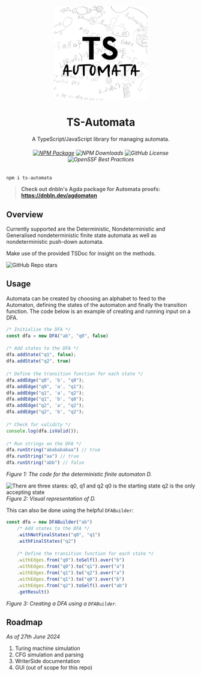 <p align="center">
<img src="./.github/logo.jpg" height="250">
</p>
<h1 align="center">
TS-Automata
</h1>
<p align="center">
A TypeScript/JavaScript library for managing automata.
<p>
<h6 align="center">

[![NPM Package](https://img.shields.io/npm/v/ts-automata.svg?style=flat)](https://npmjs.org/package/ts-automata "View this project on npm")
![NPM Downloads](https://img.shields.io/npm/d18m/ts-automata)
![GitHub License](https://img.shields.io/github/license/Zakrok09/ts-automata)
![OpenSSF Best Practices](https://www.bestpractices.dev/projects/9987/badge)



</h6>


```shell
npm i ts-automata
```

> **Check out dnbln's Agda package for Automata proofs: [https://dnbln.dev/agdomaton ](https://dnbln.dev/agdomaton)**

## Overview

Currently supported are the Deterministic, Nondeterministic and Generalised nondeterministic finite state automata 
as well as nondeterministic push-down automata.

Make use of the provided TSDoc for insight on the methods. 

![GitHub Repo stars](https://img.shields.io/github/stars/zakrok09/ts-automata)

## Usage

Automata can be created by choosing an alphabet to feed to the Automaton,
defining the states of the automaton and finally the transition function. 
The code below is an example of creating and running input on a DFA.

```typescript
/* Initialize the DFA */
const dfa = new DFA("ab", "q0", false)

/* Add states to the DFA */
dfa.addState("q1", false);
dfa.addState("q2", true)

/* Define the transition function for each state */
dfa.addEdge("q0", 'b', "q0");
dfa.addEdge("q0", 'a', "q1");
dfa.addEdge("q1", 'a', "q2");
dfa.addEdge("q1", 'b', "q0");
dfa.addEdge("q2", 'a', "q2");
dfa.addEdge("q2", 'b', "q2");

/* Check for validity */
console.log(dfa.isValid());

/* Run strings on the DFA */
dfa.runString("ababababaa") // true
dfa.runString("aa") // true
dfa.runString("abb") // false
```
_Figure 1: The code for the deterministic finite automaton D._

![There are three stares: q0, q1 and q2
q0 is the starting state
q2 is the only accepting state](https://i.imgur.com/pRuPlEv.jpeg "Image of the DFA described in the code abov")
_Figure 2: Visual representation of D._

This can also be done using the helpful `DFABuilder`:
```typescript
const dfa = new DFABuilder("ab")
    /* Add states to the DFA */
    .withNotFinalStates("q0", "q1")
    .withFinalStates("q2")

    /* Define the transition function for each state */
    .withEdges.from("q0").toSelf().over("b")
    .withEdges.from("q0").to("q1").over("a")
    .withEdges.from("q1").to("q2").over("a")
    .withEdges.from("q1").to("q0").over("b")
    .withEdges.from("q2").toSelf().over("ab")
    .getResult()
```
_Figure 3: Creating a DFA using a `DFABuilder`._

## Roadmap
_As of 27th June 2024_

1. Turing machine simulation
2. CFG simulation and parsing
3. WriterSide documentation
4. GUI (out of scope for this repo)

